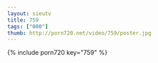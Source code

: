```yaml
--- 
layout: sieutv
title: 759
tags: ["000"]
thumb: http://porn720.net/video/759/poster.jpg
---
```

{% include porn720 key="759" %} 
